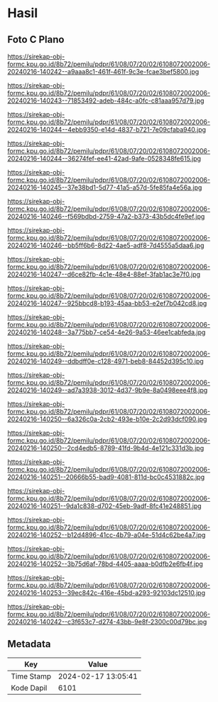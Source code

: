 # Hasil

## Foto C Plano

https://sirekap-obj-formc.kpu.go.id/8b72/pemilu/pdpr/61/08/07/20/02/6108072002006-20240216-140242--a9aaa8c1-461f-461f-9c3e-fcae3bef5800.jpg

https://sirekap-obj-formc.kpu.go.id/8b72/pemilu/pdpr/61/08/07/20/02/6108072002006-20240216-140243--71853492-adeb-484c-a0fc-c81aaa957d79.jpg

https://sirekap-obj-formc.kpu.go.id/8b72/pemilu/pdpr/61/08/07/20/02/6108072002006-20240216-140244--4ebb9350-e14d-4837-b721-7e09cfaba940.jpg

https://sirekap-obj-formc.kpu.go.id/8b72/pemilu/pdpr/61/08/07/20/02/6108072002006-20240216-140244--36274fef-ee41-42ad-9afe-0528348fe615.jpg

https://sirekap-obj-formc.kpu.go.id/8b72/pemilu/pdpr/61/08/07/20/02/6108072002006-20240216-140245--37e38bd1-5d77-41a5-a57d-5fe85fa4e56a.jpg

https://sirekap-obj-formc.kpu.go.id/8b72/pemilu/pdpr/61/08/07/20/02/6108072002006-20240216-140246--f569bdbd-2759-47a2-b373-43b5dc4fe9ef.jpg

https://sirekap-obj-formc.kpu.go.id/8b72/pemilu/pdpr/61/08/07/20/02/6108072002006-20240216-140246--bb5ff6b6-8d22-4ae5-adf8-7d4555a5daa6.jpg

https://sirekap-obj-formc.kpu.go.id/8b72/pemilu/pdpr/61/08/07/20/02/6108072002006-20240216-140247--d6ce82fb-4c1e-48e4-88ef-3fab1ac3e7f0.jpg

https://sirekap-obj-formc.kpu.go.id/8b72/pemilu/pdpr/61/08/07/20/02/6108072002006-20240216-140247--925bbcd8-b193-45aa-bb53-e2ef7b042cd8.jpg

https://sirekap-obj-formc.kpu.go.id/8b72/pemilu/pdpr/61/08/07/20/02/6108072002006-20240216-140248--3a775bb7-ce54-4e26-9a53-46ee1cabfeda.jpg

https://sirekap-obj-formc.kpu.go.id/8b72/pemilu/pdpr/61/08/07/20/02/6108072002006-20240216-140249--ddbdff0e-c128-4971-beb8-84452d395c10.jpg

https://sirekap-obj-formc.kpu.go.id/8b72/pemilu/pdpr/61/08/07/20/02/6108072002006-20240216-140249--ad7a3938-3012-4d37-9b9e-8a0498eee4f8.jpg

https://sirekap-obj-formc.kpu.go.id/8b72/pemilu/pdpr/61/08/07/20/02/6108072002006-20240216-140250--6a326c0a-2cb2-493e-b10e-2c2d93dcf090.jpg

https://sirekap-obj-formc.kpu.go.id/8b72/pemilu/pdpr/61/08/07/20/02/6108072002006-20240216-140250--2cd4edb5-8789-41fd-9b4d-4e121c331d3b.jpg

https://sirekap-obj-formc.kpu.go.id/8b72/pemilu/pdpr/61/08/07/20/02/6108072002006-20240216-140251--20666b55-bad9-4081-811d-bc0c4531882c.jpg

https://sirekap-obj-formc.kpu.go.id/8b72/pemilu/pdpr/61/08/07/20/02/6108072002006-20240216-140251--9da1c838-d702-45eb-9adf-8fc41e248851.jpg

https://sirekap-obj-formc.kpu.go.id/8b72/pemilu/pdpr/61/08/07/20/02/6108072002006-20240216-140252--b12d4896-41cc-4b79-a04e-51d4c62be4a7.jpg

https://sirekap-obj-formc.kpu.go.id/8b72/pemilu/pdpr/61/08/07/20/02/6108072002006-20240216-140252--3b75d6af-78bd-4405-aaaa-b0dfb2e6fb4f.jpg

https://sirekap-obj-formc.kpu.go.id/8b72/pemilu/pdpr/61/08/07/20/02/6108072002006-20240216-140253--39ec842c-416e-45bd-a293-92103dc12510.jpg

https://sirekap-obj-formc.kpu.go.id/8b72/pemilu/pdpr/61/08/07/20/02/6108072002006-20240216-140242--c3f653c7-d274-43bb-9e8f-2300c00d79bc.jpg


## Metadata

| Key        | Value               |
| ---------- | ------------------- |
| Time Stamp | 2024-02-17 13:05:41 |
| Kode Dapil | 6101                |



